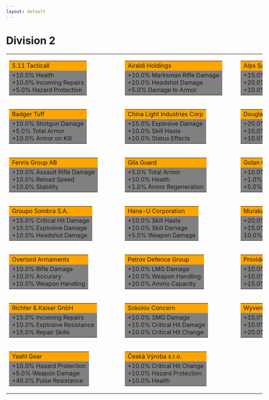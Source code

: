 ```yaml
---
layout: default
---
```


# Division 2

<table border="0" style="width:700px">

<tr>
<td>
    <table border="0" style="width:300px">
    <tr>
        <td bgcolor="orange">
        5.11 Tacticall
        </td>
    </tr>
    <tr>
        <td bgcolor="gray">
        +10.0% Health<br>
        +10.0% Incoming Repairs<br>
        +5.0% Hazard Protection
        </td>
    </tr>
    </table>
</td>

<td>
    <table border="0" style="width:300px">
    <tr>
        <td bgcolor="orange">
        Airaldi Holdings
        </td>
    </tr>
    <tr>
        <td bgcolor="gray">
        +10.0% Marksman Rifle Damage<br>
        +10.0% Headshot Damage<br>
        +5.0% Damage to Armor
        </td>
    </tr>
    </table>
</td>

<td>
    <table border="0" style="width:300px">
    <tr>
        <td bgcolor="orange">
        Alps Summit Armament
        </td>
    </tr>
    <tr>
        <td bgcolor="gray">
        +15.0% Repair-skills<br>
        +20.0% Skill Duration<br>
        +10.0% Skill Haste
        </td>
    </tr>
    </table>
</td>
</tr>

<tr>
<td>
    <table border="0" style="width:300px">
    <tr>
        <td bgcolor="orange">
        Badger Tuff
        </td>
    </tr>
    <tr>
        <td bgcolor="gray">
        +10.0% Shotgun Damage<br>
        +5.0% Total Armor<br>
        +10.0% Armor on Kill
        </td>
    </tr>
    </table>
</td>

<td>
    <table border="0" style="width:300px">
    <tr>
        <td bgcolor="orange">
        China Light Industries Corp
        </td>
    </tr>
    <tr>
        <td bgcolor="gray">
        +15.0% Explosive Damage<br>
        +10.0% Skill Haste<br>
        +10.0% Status Effects 
        </td>
    </tr>
    </table>
</td>

<td>
    <table border="0" style="width:300px">
    <tr>
        <td bgcolor="orange">
        Douglas & Harding
        </td>
    </tr>
    <tr>
        <td bgcolor="gray">
        +20.0% Pistol Damage<br>
        +10.0% Stability<br>
        +10.0% Accuracy 
        </td>
    </tr>
    </table>
</td>
</tr>

<tr>
<td>
    <table border="0" style="width:300px">
    <tr>
        <td bgcolor="orange">
        Fenris Group AB
        </td>
    </tr>
    <tr>
        <td bgcolor="gray">
        +10.0% Assault Rifle Damage<br>
        +10.0% Reload Speed<br>
        +10.0% Stability
        </td>
    </tr>
    </table>
</td>

<td>
    <table border="0" style="width:300px">
    <tr>
        <td bgcolor="orange">
        Gila Guard
        </td>
    </tr>
    <tr>
        <td bgcolor="gray">
        +5.0% Total Armor<br>
        +10.0% Health<br>
        +1.0% Armor Regeneration 
        </td>
    </tr>
    </table>
</td>

<td>
    <table border="0" style="width:300px">
    <tr>
        <td bgcolor="orange">
        Golan Gear Ltd
        </td>
    </tr>
    <tr>
        <td bgcolor="gray">
        +10.0% Status Effects<br>
        +1.0% Armor Regeneration<br>
        +5.0% Total Armor 
        </td>
    </tr>
    </table>
</td>
</tr>

<tr>
<td>
    <table border="0" style="width:300px">
    <tr>
        <td bgcolor="orange">
        Groupo Sombra S.A.
        </td>
    </tr>
    <tr>
        <td bgcolor="gray">
        +15.0% Critical Hit Damage<br>
        +15.0% Explosive Damage<br>
        +10.0% Headshot Damage
        </td>
    </tr>
    </table>
</td>

<td>
    <table border="0" style="width:300px">
    <tr>
        <td bgcolor="orange">
        Hana-U Corporation
        </td>
    </tr>
    <tr>
        <td bgcolor="gray">
        +10.0% Skill Haste<br>
        +10.0% Skill Damage<br>
        +5.0% Weapon Damage
        </td>
    </tr>
    </table>
</td>

<td>
    <table border="0" style="width:300px">
    <tr>
        <td bgcolor="orange">
        Murakami Industries
        </td>
    </tr>
    <tr>
        <td bgcolor="gray">
        +20.0% Skill Duration<br>
        +15.0% Repair-skills<br>
        10.0% Skill Damage 
        </td>
    </tr>
    </table>
</td>
</tr>

<tr>
<td>
    <table border="0" style="width:300px">
    <tr>
        <td bgcolor="orange">
        Overlord Armaments
        </td>
    </tr>
    <tr>
        <td bgcolor="gray">
        +10.0% Rifle Damage<br>
        +10.0% Accurary<br>
        +10.0% Weapon Handling
        </td>
    </tr>
    </table>
</td>

<td>
    <table border="0" style="width:300px">
    <tr>
        <td bgcolor="orange">
        Petrov Defence Group
        </td>
    </tr>
    <tr>
        <td bgcolor="gray">
        +10.0% LMG Damage<br>
        +10.0% Weapon Handling<br>
        +20.0% Ammo Capacity
        </td>
    </tr>
    </table>
</td>

<td>
    <table border="0" style="width:300px">
    <tr>
        <td bgcolor="orange">
        Providence Defence
        </td>
    </tr>
    <tr>
        <td bgcolor="gray">
        +10.0% Headshot Damage<br>
        +10.0% Critical Hit Change<br>
        +15.0% Critical Hit Damage 
        </td>
    </tr>
    </table>
</td>
</tr>

<tr>
<td>
    <table border="0" style="width:300px">
    <tr>
        <td bgcolor="orange">
        Richter & Kaiser GnbH
        </td>
    </tr>
    <tr>
        <td bgcolor="gray">
        +15.0% Incoming Repairs<br>
        +10.0% Explosive Resistance<br>
        +15.0% Repair Skills
        </td>
    </tr>
    </table>
</td>

<td>
    <table border="0" style="width:300px">
    <tr>
        <td bgcolor="orange">
        Sokolov Concern
        </td>
    </tr>
    <tr>
        <td bgcolor="gray">
        +10.0% SMG Damage<br>
        +15.0% Critical Hit Damage<br>
        +10.0% Critical Hit Change
        </td>
    </tr>
    </table>
</td>

<td>
    <table border="0" style="width:300px">
    <tr>
        <td bgcolor="orange">
        Wyvern Wear
        </td>
    </tr>
    <tr>
        <td bgcolor="gray">
        +10.0% Skill Damage<br>
        +10.0% Status Effects<br>
        +20.0% Skill Duration 
        </td>
    </tr>
    </table>
</td>
</tr>

<tr>
<td>
    <table border="0" style="width:300px">
    <tr>
        <td bgcolor="orange">
        Yaahl Gear
        </td>
    </tr>
    <tr>
        <td bgcolor="gray">
        +10.0% Hazard Protection<br>
        +5.0% Weapon Damage<br>
        +40.0% Pulse Resistance
        </td>
    </tr>
    </table>
</td>

<td>
    <table border="0" style="width:300px">
    <tr>
        <td bgcolor="orange">
        Česká Výroba s.r.o.
        </td>
    </tr>
    <tr>
        <td bgcolor="gray">
        +10.0% Critical Hit Change<br>
        +10.0% Hazard Protection<br>
        +10.0% Health
        </td>
    </tr>
    </table>
</td>

</tr>

</table>

